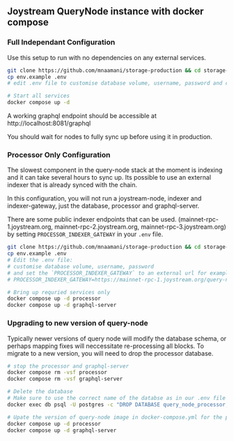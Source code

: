 ## Joystream QueryNode instance with docker compose

### Full Independant Configuration
Use this setup to run with no dependencies on any external services.

```sh
git clone https://github.com/mnaamani/storage-production && cd storage-production/
cp env.example .env
# edit .env file to customise database volume, username, password and chain database paths.

# Start all services
docker compose up -d
```

A working graphql endpoint should be accessible at http://localhost:8081/graphql

You should wait for nodes to fully sync up before using it in production.

### Processor Only Configuration
The slowest component in the query-node stack at the moment is indexing and it can take several hours to sync up. Its possible to use an external indexer that is already synced with the chain.

In this configuration, you will not run a joystream-node, indexer and indexer-gateway, just the database, processor and graphql-server.

There are some public indexer endpoints that can be used. (mainnet-rpc-1.joystream.org, mainnet-rpc-2.joystream.org, mainnet-rpc-3.joystream.org) by setting `PROCESSOR_INDEXER_GATEWAY` in your `.env` file.

```sh
git clone https://github.com/mnaamani/storage-production && cd storage-production/
cp env.example .env
# Edit the .env file:
# customise database volume, username, password
# and set the `PROCESSOR_INDEXER_GATEWAY` to an external url for example:
# PROCESSOR_INDEXER_GATEWAY=https://mainnet-rpc-1.joystream.org/query-node/indexer/graphql

# Bring up requried services only
docker compose up -d processor
docker compose up -d graphql-server
```

### Upgrading to new version of query-node
Typically newer versions of query node will modify the database schema, or perhaps mapping fixes will neccessitate re-processing all blocks. To migrate to a new version, you will need to drop the processor database.

```sh
# stop the processor and graphql-server
docker compose rm -vsf processor
docker compose rm -vsf graphql-server

# Delete the database
# Make sure to use the correct name of the databse as in our .env file PROCESSOR_DB_NAME
docker exec db psql -U postgres -c "DROP DATABASE query_node_processor;"

# Upate the version of query-node image in docker-compose.yml for the processor and query-node sevices. Then bring the services back up.
docker compose up -d processor
docker compose up -d graphql-server
```